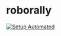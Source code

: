 # roborally

[![Setup Automated](https://img.shields.io/badge/setup-automated-blue?logo=gitpod)](https://gitpod.io/#https://github.com/geropl/roborally)
